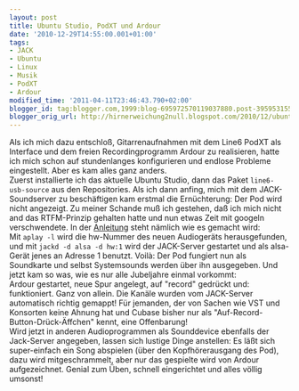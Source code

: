 ```yaml
---
layout: post
title: Ubuntu Studio, PodXT und Ardour
date: '2010-12-29T14:55:00.001+01:00'
tags:
- JACK
- Ubuntu
- Linux
- Musik
- PodXT
- Ardour
modified_time: '2011-04-11T23:46:43.790+02:00'
blogger_id: tag:blogger.com,1999:blog-695972570119037880.post-3959531557215603028
blogger_orig_url: http://hirnerweichung2null.blogspot.com/2010/12/ubuntu-stuido-podxt-und-ardour.html
---
```


Als ich mich dazu entschloß, Gitarrenaufnahmen mit dem Line6 PodXT als Interface und dem freien Recordingprogramm Ardour zu realisieren, hatte ich mich schon auf stundenlanges konfigurieren und endlose Probleme eingestellt. Aber es kam alles ganz anders.  
Zuerst installierte ich das aktuelle Ubuntu Studio, dann das Paket `line6-usb-source` aus den Repositories. Als ich dann anfing, mich mit dem JACK-Soundserver zu beschäftigen kam erstmal die Ernüchterung: Der Pod wird nicht angezeigt. Zu meiner Schande muß ich gestehen, daß ich mich nicht and das RTFM-Prinzip gehalten hatte und nun etwas Zeit mit googeln verschwendete. In der [Anleitung](http://www.tanzband-scream.at/line6/driverdocs.pdf)  steht nämlich wie es gemacht wird:  
Mit `aplay -l` wird die hw-Nummer des neuen Audiogeräts herausgefunden, und mit `jackd -d alsa -d hw:1` wird der JACK-Server gestartet und als alsa-Gerät jenes an Adresse 1 benutzt. Voilà: Der Pod fungiert nun als Soundkarte und selbst Systemsounds werden über ihn ausgegeben. Und jetzt kam so was, wie es nur alle Jubeljahre einmal vorkommt:  
Ardour gestartet, neue Spur angelegt, auf "record" gedrückt und: funktioniert. Ganz von allein. Die Kanäle wurden vom JACK-Server automatisch richtig gemappt! Für jemanden, der von Sachen wie VST und Konsorten keine Ahnung hat und Cubase bisher nur als "Auf-Record-Button-Drück-Äffchen" kennt, eine Offenbarung!  
Wird jetzt in anderen Audioprogrammen als Sounddevice ebenfalls der Jack-Server angegeben, lassen sich lustige Dinge anstellen: Es läßt sich super-einfach ein Song abspielen (über den Kopfhörerausgang des Pod), dazu wird mitgeschrammelt, aber nur das gespielte wird von Ardour aufgezeichnet. Genial zum Üben, schnell eingerichtet und alles völlig umsonst!